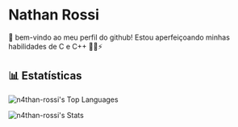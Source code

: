 # Nathan Rossi
👋 bem-vindo ao meu perfil do github! Estou aperfeiçoando minhas habilidades de C e C++ 🧑‍💻⚡

## 📊 Estatísticas
![n4than-rossi's Top Languages](https://github-readme-stats.vercel.app/api/top-langs/?username=n4than-rossi&theme=react&show_icons=true&hide_border=false&layout=compact)

![n4than-rossi's Stats](https://github-readme-stats.vercel.app/api?username=n4than-rossi&theme=react&show_icons=true&hide_border=false&count_private=true)
<!--
**N4than-Rossi/N4than-Rossi** is a ✨ _special_ ✨ repository because its `README.md` (this file) appears on your GitHub profile.

Here are some ideas to get you started:

- 🔭 I’m currently working on ...
- 🌱 I’m currently learning ...
- 👯 I’m looking to collaborate on ...
- 🤔 I’m looking for help with ...
- 💬 Ask me about ...
- 📫 How to reach me: ...
- 😄 Pronouns: ...
- ⚡ Fun fact: ...
-->
